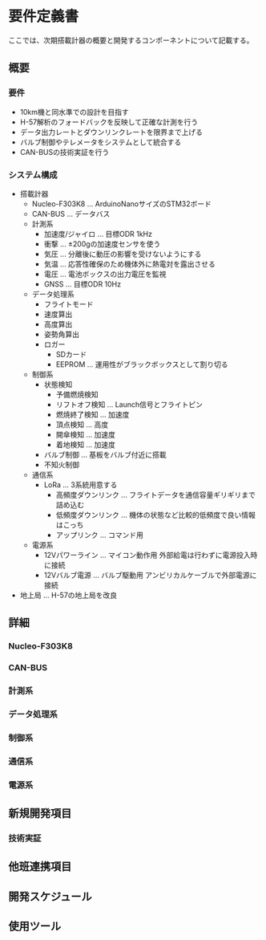 # 要件定義書

ここでは、次期搭載計器の概要と開発するコンポーネントについて記載する。

## 概要

### 要件

- 10km機と同水準での設計を目指す
- H-57解析のフォードバックを反映して正確な計測を行う
- データ出力レートとダウンリンクレートを限界まで上げる
- バルブ制御やテレメータをシステムとして統合する
- CAN-BUSの技術実証を行う

### システム構成

- 搭載計器
  - Nucleo-F303K8 ... ArduinoNanoサイズのSTM32ボード
  - CAN-BUS ... データバス
  - 計測系
    - 加速度/ジャイロ ... 目標ODR 1kHz
    - 衝撃 ... ±200gの加速度センサを使う
    - 気圧 ... 分離後に動圧の影響を受けないようにする
    - 気温 ... 応答性確保のため機体外に熱電対を露出させる
    - 電圧 ... 電池ボックスの出力電圧を監視
    - GNSS ... 目標ODR 10Hz
  - データ処理系
    - フライトモード
    - 速度算出
    - 高度算出
    - 姿勢角算出
    - ロガー
      - SDカード
      - EEPROM ... 運用性がブラックボックスとして割り切る
  - 制御系
    - 状態検知
      - 予備燃焼検知
      - リフトオフ検知 ... Launch信号とフライトピン
      - 燃焼終了検知 ... 加速度
      - 頂点検知 ... 高度
      - 開傘検知 ... 加速度
      - 着地検知 ... 加速度
    - バルブ制御 ... 基板をバルブ付近に搭載
    - 不知火制御
  - 通信系
    - LoRa ... 3系統用意する
      - 高頻度ダウンリンク ... フライトデータを通信容量ギリギリまで詰め込む
      - 低頻度ダウンリンク ... 機体の状態など比較的低頻度で良い情報はこっち
      - アップリンク ... コマンド用
  - 電源系
    - 12Vパワーライン ... マイコン動作用 外部給電は行わずに電源投入時に接続
    - 12Vバルブ電源 ... バルブ駆動用 アンビリカルケーブルで外部電源に接続
- 地上局 ... H-57の地上局を改良

## 詳細

### Nucleo-F303K8

### CAN-BUS

### 計測系

### データ処理系

### 制御系

### 通信系

### 電源系

## 新規開発項目

### 技術実証

## 他班連携項目

## 開発スケジュール

## 使用ツール
